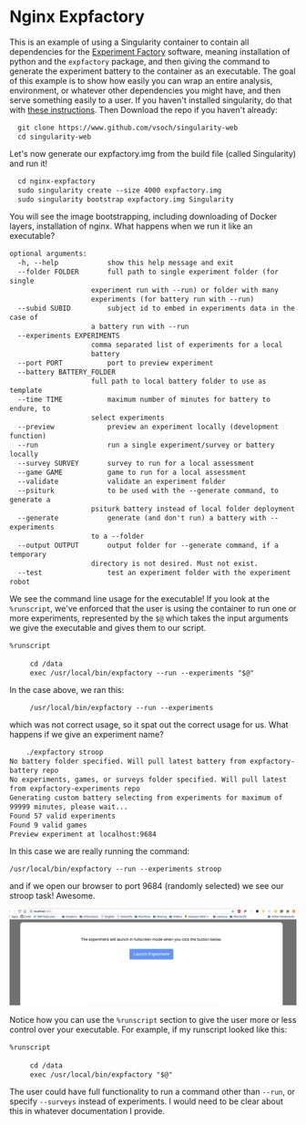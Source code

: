 # Nginx Expfactory

This is an example of using a Singularity container to contain all dependencies for the [Experiment Factory](http://expfactory.github.io) software, meaning installation of python and the `expfactory` package, and then giving the command to generate the experiment battery to the container as an executable. The goal of this example is to show how easily you can wrap an entire analysis, environment, or whatever other dependencies you might have, and then serve something easily to a user.  If you haven't installed singularity, do that with [these instructions](http://singularity.lbl.gov/install-linux). Then Download the repo if you haven't already:

      git clone https://www.github.com/vsoch/singularity-web
      cd singularity-web


Let's now generate our expfactory.img from the build file (called Singularity) and run it!


      cd nginx-expfactory
      sudo singularity create --size 4000 expfactory.img
      sudo singularity bootstrap expfactory.img Singularity


You will see the image bootstrapping, including downloading of Docker layers, installation of nginx. What happens when we run it like an executable?

    
	optional arguments:
	  -h, --help            show this help message and exit
	  --folder FOLDER       full path to single experiment folder (for single
		                experiment run with --run) or folder with many
		                experiments (for battery run with --run)
	  --subid SUBID         subject id to embed in experiments data in the case of
		                a battery run with --run
	  --experiments EXPERIMENTS
		                comma separated list of experiments for a local
		                battery
	  --port PORT           port to preview experiment
	  --battery BATTERY_FOLDER
		                full path to local battery folder to use as template
	  --time TIME           maximum number of minutes for battery to endure, to
		                select experiments
	  --preview             preview an experiment locally (development function)
	  --run                 run a single experiment/survey or battery locally
	  --survey SURVEY       survey to run for a local assessment
	  --game GAME           game to run for a local assessment
	  --validate            validate an experiment folder
	  --psiturk             to be used with the --generate command, to generate a
		                psiturk battery instead of local folder deployment
	  --generate            generate (and don't run) a battery with --experiments
		                to a --folder
	  --output OUTPUT       output folder for --generate command, if a temporary
		                directory is not desired. Must not exist.
	  --test                test an experiment folder with the experiment robot


We see the command line usage for the executable! If you look at the `%runscript`, we've enforced that the user is using the container to run one or more experiments, represented by the `$@` which takes the input arguments we give the executable and gives them to our script.

	%runscript

	     cd /data
	     exec /usr/local/bin/expfactory --run --experiments "$@"

In the case above, we ran this:

	     /usr/local/bin/expfactory --run --experiments


which was not correct usage, so it spat out the correct usage for us. What happens if we give an experiment name?

        ./expfactory stroop
	No battery folder specified. Will pull latest battery from expfactory-battery repo
	No experiments, games, or surveys folder specified. Will pull latest from expfactory-experiments repo
	Generating custom battery selecting from experiments for maximum of 99999 minutes, please wait...
	Found 57 valid experiments
	Found 9 valid games
	Preview experiment at localhost:9684

In this case we are really running the command:


	/usr/local/bin/expfactory --run --experiments stroop


and if we open our browser to port 9684 (randomly selected) we see our stroop task! Awesome.

![experiment.png](experiment.png)


Notice how you can use the `%runscript` section to give the user more or less control over your executable. For example, if my runscript looked like this:


	%runscript

	     cd /data
	     exec /usr/local/bin/expfactory "$@"


The user could have full functionality to run a command other than `--run`, or specify `--surveys` instead of experiments. I would need to be clear about this in whatever documentation I provide.
